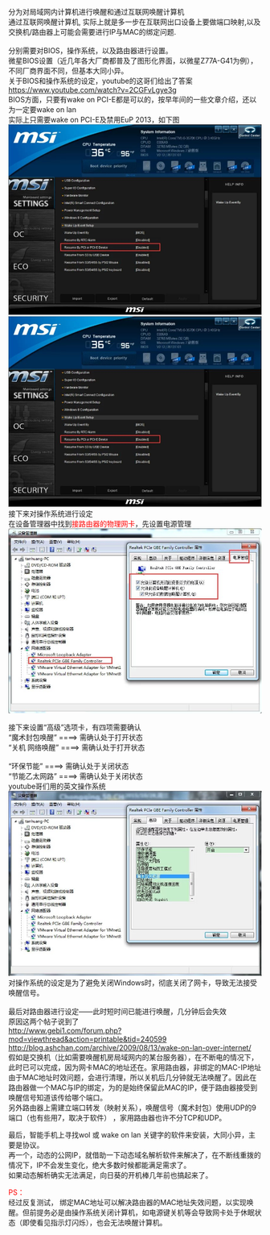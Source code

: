 分为对局域网内计算机进行唤醒和通过互联网唤醒计算机  
通过互联网唤醒计算机, 实际上就是多一步在互联网出口设备上要做端口映射,以及交换机/路由器上可能会需要进行IP与MAC的绑定问题.  
<br/>
分别需要对BIOS，操作系统，以及路由器进行设置。
<br/>
微星BIOS设置（近几年各大厂商都普及了图形化界面，以微星Z77A-G41为例），不同厂商界面不同，但基本大同小异。  
关于BIOS和操作系统的设定，youtube的这哥们给出了答案  
https://www.youtube.com/watch?v=2CGFvLgye3g  
BIOS方面，只要有wake on PCI-E都是可以的，按早年间的一些文章介绍，还以为一定要wake on lan  
实际上只需要wake on  PCI-E及禁用EuP 2013，如下图
![](/images/uA7hrF2GedyqQgnb79CsTdfUim0kEvGA.jpg)
<br/>
![](/images/uA7hrF2Ged3loFhTwjMaXHi29CekObKP.jpg)
<br/>
接下来对操作系统进行设定  
在设备管理器中找到<font color=red>接路由器的物理网卡</font>，先设置电源管理  
![](/images/uA7hrF2GedCb6YWhJIdeA4GREgBFf9jO.jpg)

接下来设置“高级”选项卡，有四项需要确认  
“魔术封包唤醒”   ====>  需确认处于打开状态  
“关机 网络唤醒”  ====>  需确认处于打开状态  
<br/>
“环保节能”       ====>  需确认处于关闭状态  
“节能乙太网路”   ====>  需确认处于关闭状态  
youtube哥们用的英文操作系统  
![](/images/uA7hrF2GedpFetMrgZjovYkEGxiH3IQX.jpg)
对操作系统的设定是为了避免关闭Windows时，彻底关闭了网卡，导致无法接受唤醒信号。  
<br/>
最后对路由器进行设定——此时短时间已能进行唤醒，几分钟后会失效  
原因这两个帖子说到了  
http://www.gebi1.com/forum.php?mod=viewthread&action=printable&tid=240599  
http://blog.ashchan.com/archive/2009/08/13/wake-on-lan-over-internet/  
假如是交换机（比如需要唤醒机房局域网内的某台服务器），在不断电的情况下，此时已可以完成，因为网卡MAC的地址还在。家用路由器，非绑定的MAC-IP地址由于MAC地址时效问题，会进行清理，所以关机后几分钟就无法唤醒了。因此在路由器做一个MAC与IP的绑定，为的是始终保留此MAC的IP，便于路由器接受到唤醒信号知道该传给哪个端口。  
另外路由器上需建立端口转发（映射关系），唤醒信号（魔术封包）使用UDP的9端口（也有些用7，取决于软件） ，家用路由器也许不分TCP和UDP。  

最后，智能手机上寻找wol 或 wake on lan 关键字的软件来安装，大同小异，主要是协议。  
再一个，动态的公网IP，就借助一下动态域名解析软件来解决了，在不断线重拨的情况下，IP不会发生变化，绝大多数时候都能满足需求了。  
如果动态解析确实无法满足，向日葵的开机棒几年前也搞起来了。  

<font color=red>PS：</font>  
经过反复测试， 绑定MAC地址可以解决路由器的MAC地址失效问题，以实现唤醒。但前提务必是由操作系统关闭计算机，如电源键关机等会导致网卡处于休眠状态（即使看见指示灯闪烁），也会无法唤醒计算机。